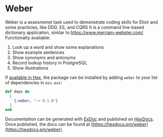 # Weber

Weber is a assesmenet task used to demonstrate coding skills for Elixir and some practicies, like DDD, ES, and CQRS
It is a command line-based dictionary application, similar to https://www.merriam-webster.com/
Functionalty available:

1) Look up a word and show some explanations
2) Show example sentences 
3) Show synonyms and antonyms 
4) Record lookup history in PostgreSQL
5) Show illustrations 

If [available in Hex](https://hex.pm/docs/publish), the package can be installed
by adding `weber` to your list of dependencies in `mix.exs`:

```elixir
def deps do
  [
    {:weber, "~> 0.1.0"}
  ]
end
```

Documentation can be generated with [ExDoc](https://github.com/elixir-lang/ex_doc)
and published on [HexDocs](https://hexdocs.pm). Once published, the docs can
be found at [https://hexdocs.pm/weber](https://hexdocs.pm/weber).

